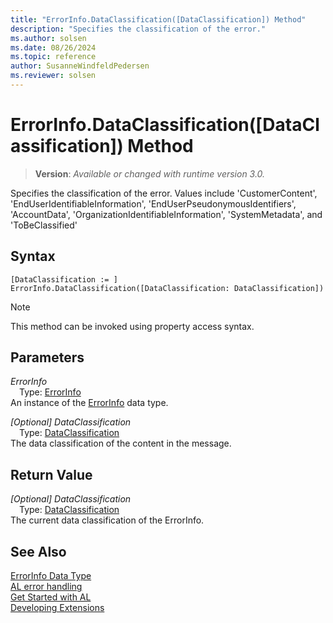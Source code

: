 ```yaml
---
title: "ErrorInfo.DataClassification([DataClassification]) Method"
description: "Specifies the classification of the error."
ms.author: solsen
ms.date: 08/26/2024
ms.topic: reference
author: SusanneWindfeldPedersen
ms.reviewer: solsen
---
```

[//]: # (START>DO_NOT_EDIT)
[//]: # (IMPORTANT:Do not edit any of the content between here and the END>DO_NOT_EDIT.)
[//]: # (Any modifications should be made in the .xml files in the ModernDev repo.)
# ErrorInfo.DataClassification([DataClassification]) Method
> **Version**: _Available or changed with runtime version 3.0._

Specifies the classification of the error. Values include 'CustomerContent', 'EndUserIdentifiableInformation', 'EndUserPseudonymousIdentifiers', 'AccountData', 'OrganizationIdentifiableInformation', 'SystemMetadata', and 'ToBeClassified'


## Syntax
```AL
[DataClassification := ]  ErrorInfo.DataClassification([DataClassification: DataClassification])
```
> [!NOTE]
> This method can be invoked using property access syntax.
## Parameters
*ErrorInfo*  
&emsp;Type: [ErrorInfo](errorinfo-data-type.md)  
An instance of the [ErrorInfo](errorinfo-data-type.md) data type.  

*[Optional] DataClassification*  
&emsp;Type: [DataClassification](../dataclassification/dataclassification-option.md)  
The data classification of the content in the message.  


## Return Value
*[Optional] DataClassification*  
&emsp;Type: [DataClassification](../dataclassification/dataclassification-option.md)  
The current data classification of the ErrorInfo.


[//]: # (IMPORTANT: END>DO_NOT_EDIT)

## See Also

[ErrorInfo Data Type](errorinfo-data-type.md)  
[AL error handling](../../devenv-al-error-handling.md)  
[Get Started with AL](../../devenv-get-started.md)  
[Developing Extensions](../../devenv-dev-overview.md)
